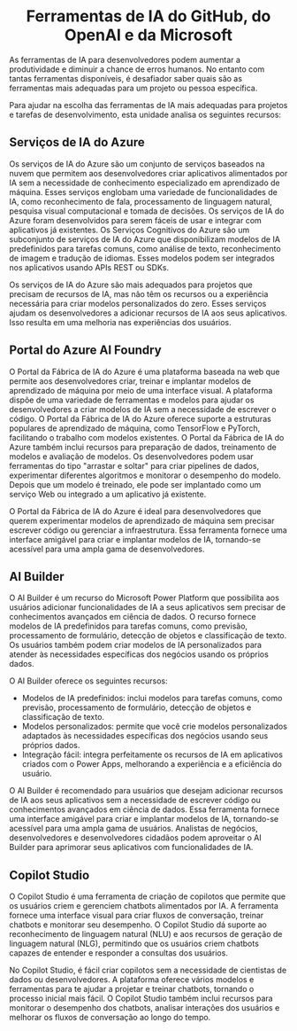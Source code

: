 <h1 align=center> Ferramentas de IA do GitHub, do OpenAI e da Microsoft</h1>

As ferramentas de IA para desenvolvedores podem aumentar a produtividade e diminuir a chance de erros humanos. No entanto com tantas ferramentas disponíveis, é desafiador saber quais são as ferramentas mais adequadas para um projeto ou pessoa específica.

Para ajudar na escolha das ferramentas de IA mais adequadas para projetos e tarefas de desenvolvimento, esta unidade analisa os seguintes recursos:

## Serviços de IA do Azure
Os serviços de IA do Azure são um conjunto de serviços baseados na nuvem que permitem aos desenvolvedores criar aplicativos alimentados por IA sem a necessidade de conhecimento especializado em aprendizado de máquina. Esses serviços englobam uma variedade de funcionalidades de IA, como reconhecimento de fala, processamento de linguagem natural, pesquisa visual computacional e tomada de decisões. Os serviços de IA do Azure foram desenvolvidos para serem fáceis de usar e integrar com aplicativos já existentes. Os Serviços Cognitivos do Azure são um subconjunto de serviços de IA do Azure que disponibilizam modelos de IA predefinidos para tarefas comuns, como análise de texto, reconhecimento de imagem e tradução de idiomas. Esses modelos podem ser integrados nos aplicativos usando APIs REST ou SDKs.

Os serviços de IA do Azure são mais adequados para projetos que precisam de recursos de IA, mas não têm os recursos ou a experiência necessária para criar modelos personalizados do zero. Esses serviços ajudam os desenvolvedores a adicionar recursos de IA aos seus aplicativos. Isso resulta em uma melhoria nas experiências dos usuários.

## Portal do Azure AI Foundry
O Portal da Fábrica de IA do Azure é uma plataforma baseada na web que permite aos desenvolvedores criar, treinar e implantar modelos de aprendizado de máquina por meio de uma interface visual. A plataforma dispõe de uma variedade de ferramentas e modelos para ajudar os desenvolvedores a criar modelos de IA sem a necessidade de escrever o código. O Portal da Fábrica de IA do Azure oferece suporte a estruturas populares de aprendizado de máquina, como TensorFlow e PyTorch, facilitando o trabalho com modelos existentes.
O Portal da Fábrica de IA do Azure também inclui recursos para preparação de dados, treinamento de modelos e avaliação de modelos. Os desenvolvedores podem usar ferramentas do tipo "arrastar e soltar" para criar pipelines de dados, experimentar diferentes algoritmos e monitorar o desempenho do modelo. Depois que um modelo é treinado, ele pode ser implantado como um serviço Web ou integrado a um aplicativo já existente.

O Portal da Fábrica de IA do Azure é ideal para desenvolvedores que querem experimentar modelos de aprendizado de máquina sem precisar escrever código ou gerenciar a infraestrutura. Essa ferramenta fornece uma interface amigável para criar e implantar modelos de IA, tornando-se acessível para uma ampla gama de desenvolvedores.

## AI Builder
O AI Builder é um recurso do Microsoft Power Platform que possibilita aos usuários adicionar funcionalidades de IA a seus aplicativos sem precisar de conhecimentos avançados em ciência de dados. O recurso fornece modelos de IA predefinidos para tarefas comuns, como previsão, processamento de formulário, detecção de objetos e classificação de texto. Os usuários também podem criar modelos de IA personalizados para atender às necessidades específicas dos negócios usando os próprios dados.

O AI Builder oferece os seguintes recursos: 
* Modelos de IA predefinidos: inclui modelos para tarefas comuns, como previsão, processamento de formulário, detecção de objetos e classificação de texto.
* Modelos personalizados: permite que você crie modelos personalizados adaptados às necessidades específicas dos negócios usando seus próprios dados.
* Integração fácil: integra perfeitamente os recursos de IA em aplicativos criados com o Power Apps, melhorando a experiência e a eficiência do usuário.

O AI Builder é recomendado para usuários que desejam adicionar recursos de IA aos seus aplicativos sem a necessidade de escrever código ou conhecimentos avançados em ciência de dados. Essa ferramenta fornece uma interface amigável para criar e implantar modelos de IA, tornando-se acessível para uma ampla gama de usuários. Analistas de negócios, desenvolvedores e desenvolvedores cidadãos podem aproveitar o AI Builder para aprimorar seus aplicativos com funcionalidades de IA.

## Copilot Studio

O Copilot Studio é uma ferramenta de criação de copilotos que permite que os usuários criem e gerenciem chatbots alimentados por IA. A ferramenta fornece uma interface visual para criar fluxos de conversação, treinar chatbots e monitorar seu desempenho. O Copilot Studio dá suporte ao reconhecimento de linguagem natural (NLU) e aos recursos de geração de linguagem natural (NLG), permitindo que os usuários criem chatbots capazes de entender e responder a consultas dos usuários.

No Copilot Studio, é fácil criar copilotos sem a necessidade de cientistas de dados ou desenvolvedores. A plataforma oferece vários modelos e ferramentas para te ajudar a projetar e treinar chatbots, tornando o processo inicial mais fácil. O Copilot Studio também inclui recursos para monitorar o desempenho dos chatbots, analisar interações dos usuários e melhorar os fluxos de conversação ao longo do tempo.

